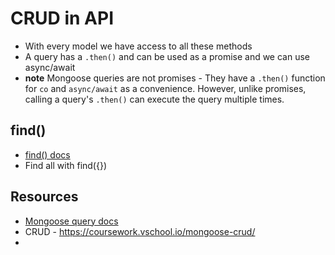 # CRUD in API
* With every model we have access to all these methods
* A query has a `.then()` and can be used as a promise and we can use async/await
* **note** Mongoose queries are not promises - They have a `.then()` function for `co` and `async/await` as a convenience. However, unlike promises, calling a query's `.then()` can execute the query multiple times.

## find()
* [find() docs](https://mongoosejs.com/docs/api.html#model_Model.find)
* Find all with find({})
## Resources
* [Mongoose query docs](https://mongoosejs.com/docs/queries.html)
* CRUD - https://coursework.vschool.io/mongoose-crud/
* 
